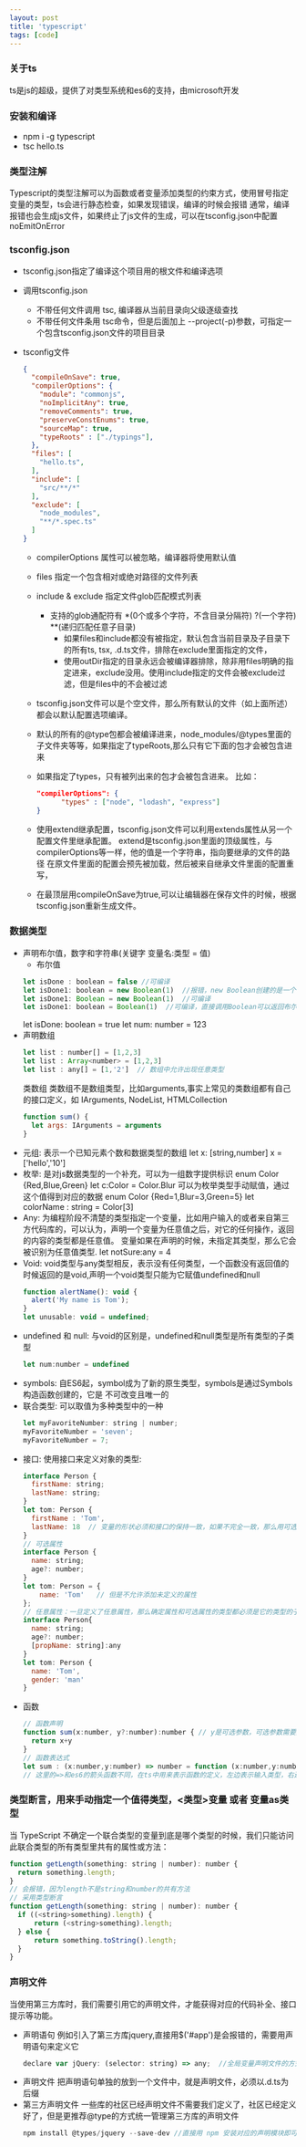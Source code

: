 ```yaml
---
layout: post
title: 'typescript'
tags: [code]
---
```


### 关于ts
ts是js的超级，提供了对类型系统和es6的支持，由microsoft开发

### 安装和编译
+ npm i -g typescript
+ tsc hello.ts

### 类型注解
Typescript的类型注解可以为函数或者变量添加类型的约束方式，使用冒号指定变量的类型，ts会进行静态检查，如果发现错误，编译的时候会报错
通常，编译报错也会生成js文件，如果终止了js文件的生成，可以在tsconfig.json中配置noEmitOnError

### tsconfig.json
+ tsconfig.json指定了编译这个项目用的根文件和编译选项
+ 调用tsconfig.json
  - 不带任何文件调用 tsc, 编译器从当前目录向父级逐级查找
  - 不带任何文件条用 tsc命令，但是后面加上 --project(-p)参数，可指定一个包含tsconfig.json文件的项目目录

+ tsconfig文件
  ```json
  {
    "compileOnSave": true,
    "compilerOptions": {
      "module": "commonjs",
      "noImplicitAny": true,
      "removeComments": true,
      "preserveConstEnums": true,
      "sourceMap": true,
      "typeRoots" : ["./typings"],
    },
    "files": [
      "hello.ts",
    ],
    "include": [
      "src/**/*"
    ],
    "exclude": [
      "node_modules",
      "**/*.spec.ts"
    ]
  }
  ```
  - compilerOptions 属性可以被忽略，编译器将使用默认值
  - files 指定一个包含相对或绝对路径的文件列表
  - include & exclude 指定文件glob匹配模式列表
    - 支持的glob通配符有 *(0个或多个字符，不含目录分隔符)  ?(一个字符) **(递归匹配任意子目录)
      - 如果files和include都没有被指定，默认包含当前目录及子目录下的所有ts, tsx, .d.ts文件，排除在exclude里面指定的文件，
      - 使用outDir指定的目录永远会被编译器排除，除非用files明确的指定进来，exclude没用。使用include指定的文件会被exclude过滤，但是files中的不会被过滤
  - tsconfig.json文件可以是个空文件，那么所有默认的文件（如上面所述）都会以默认配置选项编译。
 
  - 默认的所有的@type包都会被编译进来，node_modules/@types里面的子文件夹等等，如果指定了typeRoots,那么只有它下面的包才会被包含进来
  - 如果指定了types，只有被列出来的包才会被包含进来。 比如：
    ``` json
    "compilerOptions": {
          "types" : ["node", "lodash", "express"]
    }
    ```
  - 使用extend继承配置，tsconfig.json文件可以利用extends属性从另一个配置文件里继承配置。 
    extend是tsconfig.json里面的顶级属性，与compilerOptions等一样，他的值是一个字符串，指向要继承的文件的路径
    在原文件里面的配置会预先被加载，然后被来自继承文件里面的配置重写，

  - 在最顶层用compileOnSave为true,可以让编辑器在保存文件的时候，根据tsconfig.json重新生成文件。


### 数据类型
+ 声明布尔值，数字和字符串(关键字 变量名:类型 = 值) 
  + 布尔值
  ```js
  let isDone : boolean = false //可编译
  let isDone1: boolean = new Boolean(1)  //报错，new Boolean创建的是一个布尔对象，
  let isDone1: Boolean = new Boolean(1)  //可编译
  let isDone1: boolean = Boolean(1)  //可编译，直接调用Boolean可以返回布尔类型
  ``` 
  let isDone: boolean = true
  let num: number = 123
+ 声明数组
  ```js
  let list : number[] = [1,2,3]
  let list : Array<number> = [1,2,3]
  let list : any[] = [1,'2']  // 数组中允许出现任意类型
  ```
  类数组
  类数组不是数组类型，比如arguments,事实上常见的类数组都有自己的接口定义，如 IArguments, NodeList, HTMLCollection
  ```js
  function sum() {
    let args: IArguments = arguments
  }
  ```
+ 元组:
  表示一个已知元素个数和数据类型的数组
  let x: [string,number]
  x = ['hello','10']         
+ 枚举:
  是对js数据类型的一个补充，可以为一组数字提供标识
  enum Color {Red,Blue,Green}
  let c:Color = Color.Blur
  可以为枚举类型手动赋值，通过这个值得到对应的数据
  enum Color {Red=1,Blur=3,Green=5}
  let colorName : string = Color[3]
+ Any:
  为编程阶段不清楚的类型指定一个变量，比如用户输入的或者来自第三方代码库的，可以认为，声明一个变量为任意值之后，对它的任何操作，返回的内容的类型都是任意值。
  变量如果在声明的时候，未指定其类型，那么它会被识别为任意值类型.
  let notSure:any = 4
+ Void:
  void类型与any类型相反，表示没有任何类型，一个函数没有返回值的时候返回的是void,声明一个void类型只能为它赋值undefined和null
  ```js
  function alertName(): void {
    alert('My name is Tom');
  }
  let unusable: void = undefined;
  ```
+ undefined 和 null:
  与void的区别是，undefined和null类型是所有类型的子类型
  ```js
  let num:number = undefined
  ```
+ symbols:
  自ES6起，symbol成为了新的原生类型，symbols是通过Symbols构造函数创建的，它是 不可改变且唯一的
+ 联合类型:
  可以取值为多种类型中的一种
  ```js
  let myFavoriteNumber: string | number;
  myFavoriteNumber = 'seven';
  myFavoriteNumber = 7;
  ```
+ 接口: 使用接口来定义对象的类型:
  ```js
  interface Person {
    firstName: string;
    lastName: string;
  }
  let tom: Person {
    firstName : 'Tom',
    lastName: 18  // 变量的形状必须和接口的保持一致，如果不完全一致，那么用可选属性
  }
  // 可选属性
  interface Person {
    name: string;
    age?: number;
  }
  let tom: Person = {
      name: 'Tom'   // 但是不允许添加未定义的属性
  };
  // 任意属性：一旦定义了任意属性，那么确定属性和可选属性的类型都必须是它的类型的子集
  interface Person{
    name: string;
    age?: number;
    [propName: string]:any
  }
  let tom: Person {
    name: 'Tom',
    gender: 'man'
  }
  ```
+ 函数
  ```js
  // 函数声明
  function sum(x:number, y?:number):number { // y是可选参数，可选参数需要放在必选参数的后面
    return x+y
  }
  // 函数表达式
  let sum : (x:number,y:number) => number = function (x:number,y:number):number {}
  // 这里的=>和es6的箭头函数不同，在ts中用来表示函数的定义，左边表示输入类型，右边表示输出类型
  ```  

### 类型断言，用来手动指定一个值得类型，<类型>变量 或者 变量as类型
  当 TypeScript 不确定一个联合类型的变量到底是哪个类型的时候，我们只能访问此联合类型的所有类型里共有的属性或方法：
  ```js
  function getLength(something: string | number): number {
    return something.length;
  }
  // 会报错，因为length不是string和number的共有方法
  // 采用类型断言
  function getLength(something: string | number): number {
    if ((<string>something).length) {
        return (<string>something).length;
    } else {
        return something.toString().length;
    }
  }
  ```

### 声明文件
  当使用第三方库时，我们需要引用它的声明文件，才能获得对应的代码补全、接口提示等功能。
+ 声明语句
  例如引入了第三方库jquery,直接用$('#app')是会报错的，需要用声明语句来定义它
  ```js
  declare var jQuery: (selector: string) => any;  //全局变量声明文件的方式
  ```
+ 声明文件
  把声明语句单独的放到一个文件中，就是声明文件，必须以.d.ts为后缀   
+ 第三方声明文件
  一些库的社区已经声明文件不需要我们定义了，社区已经定义好了，但是更推荐@type的方式统一管理第三方库的声明文件
  ```js
  npm install @types/jquery --save-dev //直接用 npm 安装对应的声明模块即可
  ```
